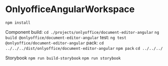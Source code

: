 # OnlyofficeAngularWorkspace

`npm install`

Component
build:
`cd ./projects/onlyoffice/document-editor-angular`
`ng build @onlyoffice/document-editor-angular`
test:
`ng test @onlyoffice/document-editor-angular`
pack:
`cd ../../../dist/onlyoffice/document-editor-angular`
`npm pack`
`cd ../../../`

Storybook
`npm run build-storybook`
`npm run storybook`

